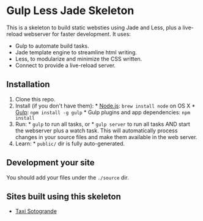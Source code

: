 ﻿# Gulp Less Jade Skeleton

This is a skeleton to build static websties using Jade and Less, plus a live-reload webserver for faster development. It uses:
  * Gulp to automate build tasks.
  * Jade template engine to streamline html writing.
  * Less, to modularize and minimize the CSS written.
  * Connect to provide a live-reload server.

## Installation

  1. Clone this repo.
  1. Install (if you don't have them):
    * [Node.js](http://nodejs.org): `brew install node` on OS X
    * [Gulp](http://gulpjs.com): `npm install -g gulp`
    * Gulp plugins and app dependencies: `npm install`
  1. Run:
    * `gulp` to run all tasks, or
    * `gulp server` to run all tasks AND start the webserver plus a watch task. This will automatically process changes in your source files and make them available in the web server.
  1. Learn:
    * `public/` dir is fully auto-generated.

## Development your site

You should add your files under the `./source` dir.

## Sites built using this skeleton

  * [Taxi Sotogrande](http://www.sotogrande.taxi)